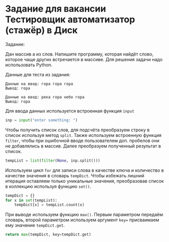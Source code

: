 <h1>Задание для вакансии Тестировщик автоматизатор (стажёр) в Диск </h1>
Задание:


Дан массив a из слов. Напишите программу, которая найдёт слово, которое чаще других
встречается в массиве.
Для решения задачи надо использовать Python.


<div>


Данные для теста из задания: 


    Данные на ввод: гора гора гора
    Вывод: гора

    Данные на ввод: река гора небо гора
    Вывод: гора


Для ввода данных используется встроенная функция ```input``` 
```python
inp = input("enter something: ")
```
Чтобы получить список слов, для подсчёта преобразуем строку в список используя метод ```split```. Также используем встроенную функция ```filter```, чтобы при ошибочной вводе пользователем доп. пробелов они не добавлялись в массив. Далее преобразуем полученный результат в список.

```python
tempList = list(filter(None, inp.split()))
```
Используем цикл ```for``` для записи слова в качестве ключа и количество в качестве значения в словарь ```tempDict```. Чтобы избежать лишний итерация оставляем только уникальные значения, преобразовав список в коллекцию используя функцию ```set()```.
```python
tempDict = {}
for x in set(tempList):
    tempDict[x] = tempList.count(x)
```
При выводе используем функцию ```max()```. Первым параметром передаём словарь, второй параметром используем аргумент ```key=``` присваимаем ему значение ```tempDict.get```.

```python
return max(tempDict, key=tempDict.get)
```
</div>
